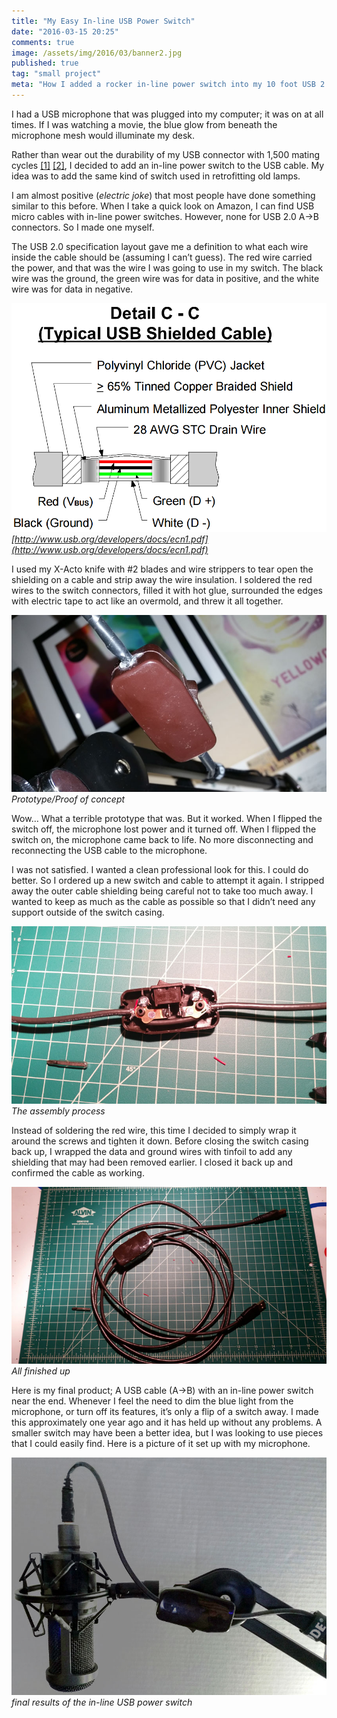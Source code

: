 ```yaml
---
title: "My Easy In-line USB Power Switch"
date: "2016-03-15 20:25"
comments: true
image: /assets/img/2016/03/banner2.jpg
published: true
tag: "small project"
meta: "How I added a rocker in-line power switch into my 10 foot USB 2.0 Type b cable. I referenced the USB 2.0 specifications to understand which wires to cut."
---
```


I had a USB microphone that was plugged into my computer; it was on at all times. If I was watching a movie, the blue glow from beneath the microphone mesh would illuminate my desk.

Rather than wear out the durability of my USB connector with 1,500 mating cycles [\[1\]](http://www.usb.org/developers/docs/devclass_docs/CabConn20.pdf) [\[2\]](https://gct.co/usb-connectors/), I decided to add an in-line power switch to the USB cable. My idea was to add the same kind of switch used in retrofitting old lamps.

I am almost positive (*electric joke*) that most people have done something similar to this before. When I take a quick look on Amazon, I can find USB micro cables with in-line power switches. However, none for USB 2.0 A->B connectors. So I made one myself.

The USB 2.0 specification layout gave me a definition to what each wire inside the cable should be (assuming I can’t guess). The red wire carried the power, and that was the wire I was going to use in my switch. The black wire was the ground, the green wire was for data in positive, and the white wire was for data in negative.

![USB 2.0 specification layout](/assets/img/2016/03/layout.png)*[http://www.usb.org/developers/docs/ecn1.pdf](http://www.usb.org/developers/docs/ecn1.pdf)*

I used my X-Acto knife with \#2 blades and wire strippers to tear open the shielding on a cable and strip away the wire insulation. I soldered the red wires to the switch connectors, filled it with hot glue, surrounded the edges with electric tape to act like an overmold, and threw it all together.

![Prototype/Proof of concept](/assets/img/2016/03/prototype.jpg)*Prototype/Proof of concept*

Wow… What a terrible prototype that was. But it worked. When I flipped the switch off, the microphone lost power and it turned off. When I flipped the switch on, the microphone came back to life. No more disconnecting and reconnecting the USB cable to the microphone.

I was not satisfied. I wanted a clean professional look for this. I could do better. So I ordered up a new switch and cable to attempt it again.
I stripped away the outer cable shielding being careful not to take too much away. I wanted to keep as much as the cable as possible so that I didn’t need any support outside of the switch casing.

![/assets/img/2016/03/assembly.jpg](/assets/img/2016/03/assembly.jpg)*The assembly process*

Instead of soldering the red wire, this time I decided to simply wrap it around the screws and tighten it down. Before closing the switch casing back up, I wrapped the data and ground wires with tinfoil to add any shielding that may had been removed earlier. I closed it back up and confirmed the cable as working.

![completion of the in-line USB power switch](/assets/img/2016/03/final.jpg)*All finished up*

Here is my final product; A USB cable (A->B) with an in-line power switch near the end. Whenever I feel the need to dim the blue light from the microphone, or turn off its features, it’s only a flip of a switch away. I made this approximately one year ago and it has held up without any problems. A smaller switch may have been a better idea, but I was looking to use pieces that I could easily find. Here is a picture of it set up with my microphone.

![final results of the in-line USB power switch](/assets/img/2016/03/banner2.jpg)*final results of the in-line USB power switch*
